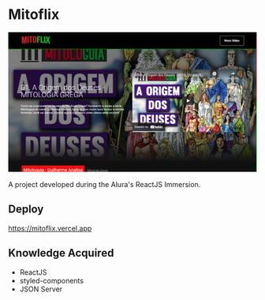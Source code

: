 # Mitoflix

<img src="https://raw.githubusercontent.com/ronnyjohnti/ronnyjohnti/main/mediahub/mitoflix-index.png">

A project developed during the Alura's ReactJS Immersion.

## Deploy
https://mitoflix.vercel.app

## Knowledge Acquired

- ReactJS
- styled-components
- JSON Server
